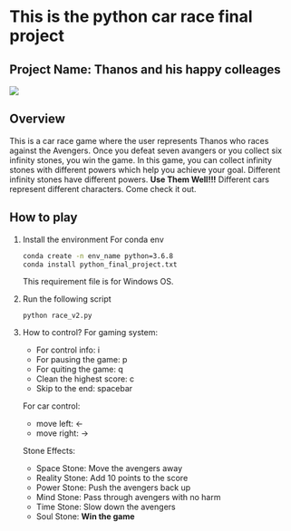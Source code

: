 # This is the python car race final project
## Project Name: Thanos and his happy colleages

<img src='img/Demo.gif'>

## Overview
This is a car race game where the user represents Thanos who races against the Avengers. Once you defeat seven avangers or you collect six infinity stones, you win the game. In this game, you can collect infinity stones with different powers which help you achieve your goal. Different infinity stones have different powers. **Use Them Well!!!** Different cars represent different characters. Come check it out.

## How to play
1. Install the environment
    For conda env 
    ```bash
    conda create -n env_name python=3.6.8
    conda install python_final_project.txt
    ```
    This requirement file is for Windows OS.
2. Run the following script
    ```
    python race_v2.py
    ```
3. How to control?
    For gaming system:
    - For control info: i
    - For pausing the game: p
    - For quiting the game: q
    - Clean the highest score: c
    - Skip to the end: spacebar

    For car control:
    - move left: <-
    - move right: ->

    Stone Effects:
    - Space Stone: Move the avengers away
    - Reality Stone: Add 10 points to the score
    - Power Stone: Push the avengers back up
    - Mind Stone: Pass through avengers with no harm
    - Time Stone: Slow down the avengers
    - Soul Stone: **Win the game**


